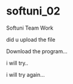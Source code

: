 # softuni_02
Softuni Team Work

did u upload  the file

Download the program...

i will try..

i will try again...